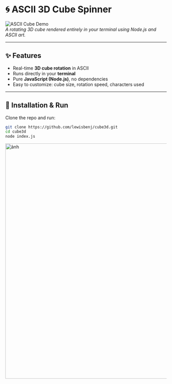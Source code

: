 # 🌀 ASCII 3D Cube Spinner

![ASCII Cube Demo](demo.gif)  
*A rotating 3D cube rendered entirely in your terminal using Node.js and ASCII art.*

---

## ✨ Features
- Real-time **3D cube rotation** in ASCII
- Runs directly in your **terminal**
- Pure **JavaScript (Node.js)**, no dependencies
- Easy to customize: cube size, rotation speed, characters used

---

## 🚀 Installation & Run
Clone the repo and run:

```bash
git clone https://github.com/lewisbenj/cube3d.git
cd cube3d
node index.js
```
<img width="997" height="735" alt="ảnh" src="https://github.com/user-attachments/assets/a7752146-27a6-40a9-b11e-9acfdf0eca2b" />

